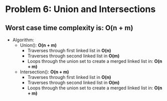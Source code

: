 <h1> Problem 6: Union and Intersections </h1>

<h2> Worst case time complexity is: <b> O(n + m) </b> </h2>

* Algorithm:
    * Union(): <b> O(n + m) </b>
        * Traverses through first linked list in <b> O(n) </b>
        * Traverses through second linked list in <b> O(m) </b>
        * Loops through the union set to create a merged linked list in: <b> O(n + m) </b>
    * Intersection(): <b> O(n + m) </b>
        * Traverses through first linked list in <b> O(n) </b>
        * Traverses through second linked list in <b> O(m) </b>
        * Loops through the union set to create a merged linked list in: <b> O(n + m) </b>
